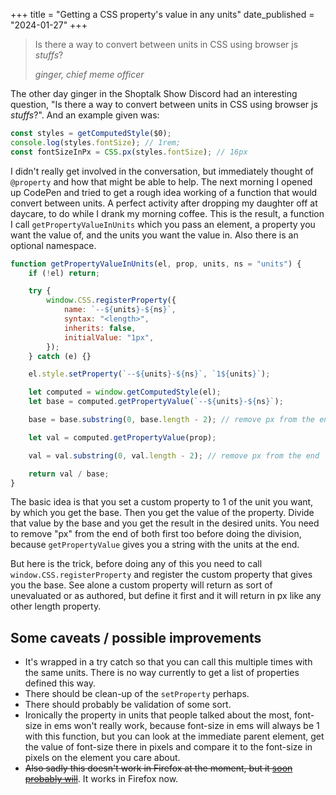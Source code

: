 +++
title = "Getting a CSS property's value in any units"
date_published = "2024-01-27"
+++

<blockquote class="callout">
	<p>Is there a way to convert between units in CSS using browser js <em>stuffs</em>?</p>
	<footer>
		<cite>ginger, chief meme officer</cite>
	</footer>
</blockquote>

The other day ginger in the Shoptalk Show Discord had an interesting question, "Is there a way to convert between units in CSS using browser js _stuffs_?". And an example given was:

```js
const styles = getComputedStyle($0);
console.log(styles.fontSize); // 1rem;
const fontSizeInPx = CSS.px(styles.fontSize); // 16px
```

I didn't really get involved in the conversation, but immediately thought of `@property` and how that might be able to help. The next morning I opened up CodePen and tried to get a rough idea working of a function that would convert between units. A perfect activity after dropping my daughter off at daycare, to do while I drank my morning coffee. This is the result, a function I call `getPropertyValueInUnits` which you pass an element, a property you want the value of, and the units you want the value in. Also there is an optional namespace.

```js
function getPropertyValueInUnits(el, prop, units, ns = "units") {
	if (!el) return;

	try {
		window.CSS.registerProperty({
			name: `--${units}-${ns}`,
			syntax: "<length>",
			inherits: false,
			initialValue: "1px",
		});
	} catch (e) {}

	el.style.setProperty(`--${units}-${ns}`, `1${units}`);

	let computed = window.getComputedStyle(el);
	let base = computed.getPropertyValue(`--${units}-${ns}`);

	base = base.substring(0, base.length - 2); // remove px from the end

	let val = computed.getPropertyValue(prop);

	val = val.substring(0, val.length - 2); // remove px from the end

	return val / base;
}
```

The basic idea is that you set a custom property to 1 of the unit you want, by which you get the base. Then you get the value of the property. Divide that value by the base and you get the result in the desired units. You need to remove "px" from the end of both first too before doing the division, because `getPropertyValue` gives you a string with the units at the end.

But here is the trick, before doing any of this you need to call `window.CSS.registerProperty` and register the custom property that gives you the base. See alone a custom property will return as sort of unevaluated or as authored, but define it first and it will return in px like any other length property.

## Some caveats / possible improvements

- It's wrapped in a try catch so that you can call this multiple times with the same units. There is no way currently to get a list of properties defined this way.
- There should be clean-up of the `setProperty` perhaps.
- There should probably be validation of some sort.
- Ironically the property in units that people talked about the most, font-size in ems won't really work, because font-size in ems will always be 1 with this function, but you can look at the immediate parent element, get the value of font-size there in pixels and compare it to the font-size in pixels on the element you care about.
- ~~Also sadly this doesn't work in Firefox at the moment, but it [soon probably will](https://caniuse.com/?search=registerProperty)~~. It works in Firefox now.

